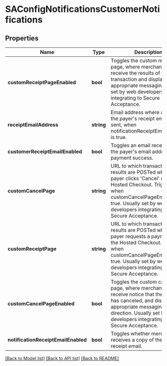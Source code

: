# SAConfigNotificationsCustomerNotifications

## Properties
Name | Type | Description | Notes
------------ | ------------- | ------------- | -------------
**customReceiptPageEnabled** | **bool** | Toggles the custom receipt page, where merchants can receive the results of the transaction and display appropriate messaging. Usually set by web developers integrating to Secure Acceptance. | [optional] 
**receiptEmailAddress** | **string** | Email address where a copy of the payer&#39;s receipt email is sent, when notificationReceiptEmailEnabled is true. | [optional] 
**customerReceiptEmailEnabled** | **bool** | Toggles an email receipt sent to the payer&#39;s email address on payment success. | [optional] 
**customCancelPage** | **string** | URL to which transaction results are POSTed when the payer clicks &#39;Cancel&#39; on the Hosted Checkout. Triggered when customCancelPageEnabled is true. Usually set by web developers integrating to Secure Acceptance. | [optional] 
**customReceiptPage** | **string** | URL to which transaction results are POSTed when the payer requests a payment on the Hosted Checkout. Triggered when customCancelPageEnabled is true. Usually set by web developers integrating to Secure Acceptance. | [optional] 
**customCancelPageEnabled** | **bool** | Toggles the custom cancel page, where merchants can receive notice that the payer has canceled, and display appropriate messaging and direction. Usually set by web developers integrating to Secure Acceptance. | [optional] 
**notificationReceiptEmailEnabled** | **bool** | Toggles whether merchant receives a copy of the payer&#39;s receipt email. | [optional] 

[[Back to Model list]](../README.md#documentation-for-models) [[Back to API list]](../README.md#documentation-for-api-endpoints) [[Back to README]](../README.md)


